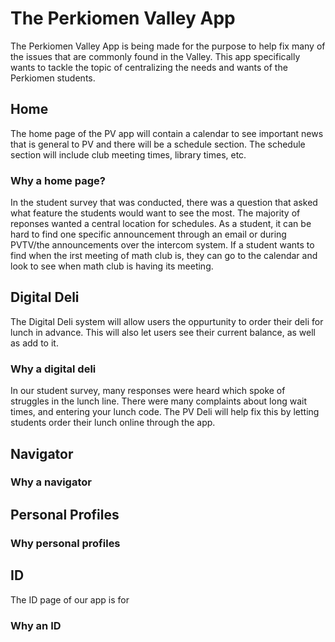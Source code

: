 # The Perkiomen Valley App
The Perkiomen Valley App is being made for the purpose to help fix many of the issues that are commonly found in the Valley. This app specifically wants to tackle the topic of centralizing the needs and wants of the Perkiomen students. 


## Home
The home page of the PV app will contain a calendar to see important news that is general to PV and there will be a schedule section. The schedule section will include club meeting times, library times, etc.

### Why a home page?
In the student survey that was conducted, there was a question that asked what feature the students would want to see the most. The majority of reponses wanted a central location for schedules. As a student, it can be hard to find one specific announcement through an email or during PVTV/the announcements over the intercom system. If a student wants to find when the irst meeting of math club is, they can go to the calendar and look to see when math club is having its meeting.

## Digital Deli
The Digital Deli system will allow users the oppurtunity to order their deli for lunch in advance. This will also let users see their current balance, as well as add to it. 

### Why a digital deli
In our student survey, many responses were heard which spoke of struggles in the lunch line. There were many complaints about long wait times, and entering your lunch code. The PV Deli will help fix this by letting students order their lunch online through the app. 

## Navigator

### Why a navigator


## Personal Profiles

### Why personal profiles


## ID
The ID page of our app is for 

### Why an ID
